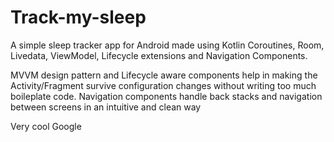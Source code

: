 # Track-my-sleep
A simple sleep tracker app for Android made using Kotlin Coroutines, Room, Livedata, ViewModel, Lifecycle extensions and Navigation Components.  

MVVM design pattern and Lifecycle aware components help in making the Activity/Fragment survive configuration changes without writing too much boileplate code.
Navigation components handle back stacks and navigation between screens in an intuitive and clean way

Very cool Google
